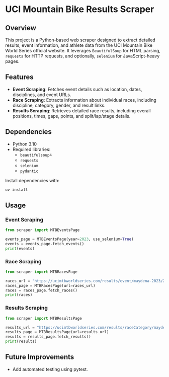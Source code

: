 # UCI Mountain Bike Results Scraper

## Overview

This project is a Python-based web scraper designed to extract detailed results, event information, and athlete data from the UCI Mountain Bike World Series official website. It leverages `BeautifulSoup` for HTML parsing, `requests` for HTTP requests, and optionally, `selenium` for JavaScript-heavy pages.

## Features

- **Event Scraping**: Fetches event details such as location, dates, disciplines, and event URLs.
- **Race Scraping**: Extracts information about individual races, including discipline, category, gender, and result links.
- **Results Scraping**: Retrieves detailed race results, including overall positions, times, gaps, points, and split/lap/stage details.

## Dependencies

- Python 3.10
- Required libraries:
  - `beautifulsoup4`
  - `requests`
  - `selenium`
  - `pydantic`

Install dependencies with:

```bash
uv install
```

## Usage

### Event Scraping

```python
from scraper import MTBEventsPage

events_page = MTBEventsPage(year=2023, use_selenium=True)
events = events_page.fetch_events()
print(events)
```

### Race Scraping

```python
from scraper import MTBRacesPage

races_url = "https://ucimtbworldseries.com/results/event/maydena-2023/2023"
races_page = MTBRacesPage(url=races_url)
races = races_page.fetch_races()
print(races)
```

### Results Scraping

```python
from scraper import MTBResultsPage

results_url = "https://ucimtbworldseries.com/results/raceCategory/maydena-edr-men-elite/2023"
results_page = MTBResultsPage(url=results_url)
results = results_page.fetch_results()
print(results)
```

## Future Improvements

- Add automated testing using pytest.
